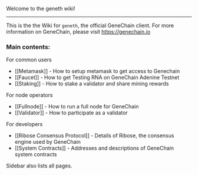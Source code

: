 Welcome to the geneth wiki!
***
This is the the Wiki for `geneth`, the official GeneChain client. For more information on GeneChain, please visit https://genechain.io

### Main contents:

For common users
* [[Metamask]] - How to setup metamask to get access to Genechain
* [[Faucet]] - How to get Testing RNA on GeneChain Adenine Testnet
* [[Staking]] - How to stake a validator and share mining rewards

For node operators
* [[Fullnode]] - How to run a full node for GeneChain
* [[Validator]] - How to participate as a validator

For developers
* [[Ribose Consensus Protocol]] - Details of Ribose, the consensus engine used by GeneChain
* [[System Contracts]] - Addresses and descriptions of GeneChain system contracts

Sidebar also lists all pages.